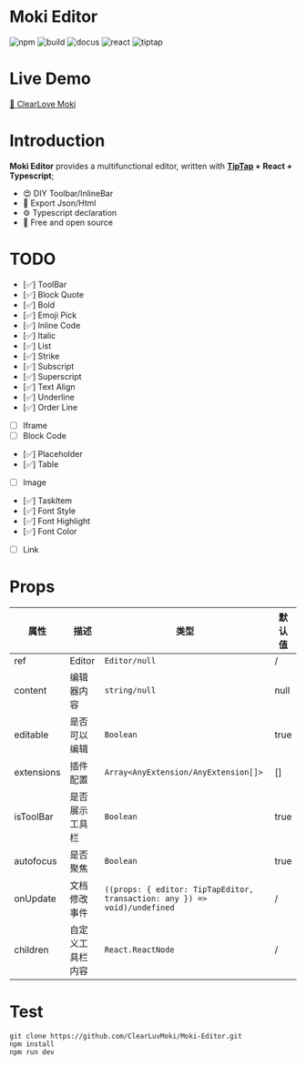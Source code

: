 # Moki Editor

![npm](https://img.shields.io/badge/npm-v_9.7.2-blue)
![build](https://img.shields.io/badge/Build-Vite-blue)
![docus](https://img.shields.io/badge/Docus-v_Dumi_2.2.1-blue)
![react](https://img.shields.io/badge/React-18.2.0-blue)
![tiptap](https://img.shields.io/badge/TipTap-2.0.3-blue)

# Live Demo

<a href="http://docus.clearluv.com/home/editor" target="_blank">🚀 ClearLove Moki</a>

# Introduction

**Moki Editor** provides a multifunctional editor, written with **<a href="https://tiptap.dev">TipTap</a> + React +
Typescript**;

- 😍 DIY Toolbar/InlineBar
- 💎 Export Json/Html
- ⚙️ Typescript declaration
- 💌 Free and open source

# TODO

- [✅️] ToolBar
- [✅️] Block Quote
- [✅️] Bold
- [✅️] Emoji Pick
- [✅️] Inline Code
- [✅️] Italic
- [✅️] List
- [✅️] Strike
- [✅️] Subscript
- [✅️] Superscript
- [✅️] Text Align
- [✅️] Underline
- [✅️] Order Line
- [ ] Iframe
- [ ] Block Code
- [✅️] Placeholder
- [✅️] Table
- [ ] Image
- [✅️] TaskItem
- [✅️] Font Style
- [✅️] Font Highlight
- [✅️] Font Color
- [ ] Link

# Props

| 属性         | 描述       | 类型                                                                        | 默认值  |
|------------|----------|---------------------------------------------------------------------------|------|
| ref        | Editor   | `Editor/null`                                                             | /    |
| content    | 编辑器内容    | `string/null`                                                             | null |
| editable   | 是否可以编辑   | `Boolean`                                                                 | true |
| extensions | 插件配置     | `Array<AnyExtension/AnyExtension[]>`                                      | []   |
| isToolBar  | 是否展示工具栏  | `Boolean`                                                                 | true |
| autofocus  | 是否聚焦     | `Boolean`                                                                 | true |
| onUpdate   | 文档修改事件   | `((props: { editor: TipTapEditor, transaction: any }) => void)/undefined` | /    |
| children   | 自定义工具栏内容 | `React.ReactNode`                                                         | /    |

# Test

```shell
git clone https://github.com/ClearLuvMoki/Moki-Editor.git
npm install
npm run dev
```

